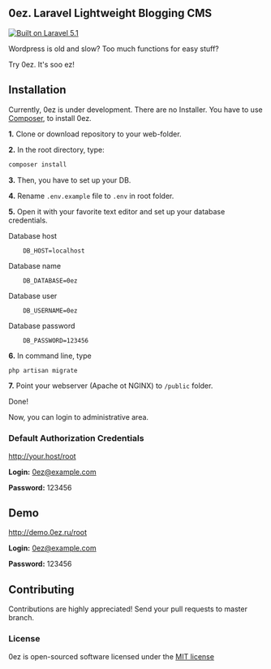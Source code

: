 ## 0ez. Laravel Lightweight Blogging CMS

[![Built on Laravel 5.1](https://img.shields.io/badge/laravel-5-orange.svg?style=flat)](http://laravel.com)

Wordpress is old and slow? Too much functions for easy stuff? 

Try 0ez. It's soo ez!

## Installation

Currently, 0ez is under development. There are no Installer. You have to use [Composer](https://getcomposer.org/), to install 0ez.

**1.** Clone or download repository to your web-folder.

**2.** In the root directory, type:

``` bash
composer install
```

**3.** Then, you have to set up your DB.

**4.** Rename `.env.example` file to `.env` in root folder.

**5.** Open it with your favorite text editor and set up your database credentials.


Database host

```
    DB_HOST=localhost
```

Database name

```
    DB_DATABASE=0ez
```

Database user

```
    DB_USERNAME=0ez
```

Database password

```
    DB_PASSWORD=123456
```

**6.** In command line, type 

``` bash
php artisan migrate
```


**7.** Point your webserver (Apache ot NGINX) to `/public` folder.


Done!

Now, you can login to administrative area. 

### Default Authorization Credentials

http://your.host/root

**Login:** 0ez@example.com

**Password:** 123456

## Demo 

http://demo.0ez.ru/root

**Login:** 0ez@example.com

**Password:** 123456

## Contributing

Contributions are highly appreciated! Send your pull requests to master branch.

### License

0ez is open-sourced software licensed under the [MIT license](http://opensource.org/licenses/MIT)
